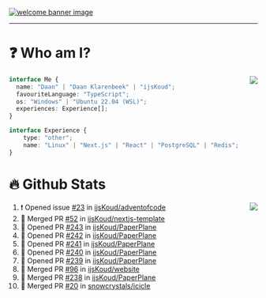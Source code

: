 <h1 align="center" style="display:none;"></h1>

<a href="https://ijskoud.dev/"><img src="https://cdn.ijskoud.dev/files/IIcds5oPKl.png" alt="welcome banner image" /></a>

---

# ❓ Who am I?

<img align="right" src="http://gh-stats.ijskoud.dev/api/top-langs?username=ijsKoud&cache_seconds=1800&layout=compact&hide_border=true&hide_rank=true&show_icons=true&theme=dark&title_color=ffffff&hide_border=true&locale=en" />

```typescript
interface Me {
  name: "Daan" | "Daan Klarenbeek" | "ijsKoud";
  favouriteLanguage: "TypeScript";
  os: "Windows" | "Ubuntu 22.04 (WSL)";
  experiences: Experience[];
}

interface Experience {
    type: "other";
    name: "Linux" | "Next.js" | "React" | "PostgreSQL" | "Redis";
}
```

# 🔥 Github Stats

<img align="right" src="http://gh-stats.ijskoud.dev/api? username=ijsKoud&cache_seconds=1800&hide_border=true&hide_rank=true&show_icons=true&theme=dark&title_color=ffffff&hide_border=true&locale=en">

<!--START_SECTION:activity-->
1. ❗️ Opened issue [#23](https://github.com/ijsKoud/adventofcode/issues/23) in [ijsKoud/adventofcode](https://github.com/ijsKoud/adventofcode)
2. 🎉 Merged PR [#52](https://github.com/ijsKoud/nextjs-template/pull/52) in [ijsKoud/nextjs-template](https://github.com/ijsKoud/nextjs-template)
3. 💪 Opened PR [#243](https://github.com/ijsKoud/PaperPlane/pull/243) in [ijsKoud/PaperPlane](https://github.com/ijsKoud/PaperPlane)
4. 💪 Opened PR [#242](https://github.com/ijsKoud/PaperPlane/pull/242) in [ijsKoud/PaperPlane](https://github.com/ijsKoud/PaperPlane)
5. 💪 Opened PR [#241](https://github.com/ijsKoud/PaperPlane/pull/241) in [ijsKoud/PaperPlane](https://github.com/ijsKoud/PaperPlane)
6. 💪 Opened PR [#240](https://github.com/ijsKoud/PaperPlane/pull/240) in [ijsKoud/PaperPlane](https://github.com/ijsKoud/PaperPlane)
7. 💪 Opened PR [#239](https://github.com/ijsKoud/PaperPlane/pull/239) in [ijsKoud/PaperPlane](https://github.com/ijsKoud/PaperPlane)
8. 🎉 Merged PR [#96](https://github.com/ijsKoud/website/pull/96) in [ijsKoud/website](https://github.com/ijsKoud/website)
9. 🎉 Merged PR [#238](https://github.com/ijsKoud/PaperPlane/pull/238) in [ijsKoud/PaperPlane](https://github.com/ijsKoud/PaperPlane)
10. 🎉 Merged PR [#20](https://github.com/snowcrystals/icicle/pull/20) in [snowcrystals/icicle](https://github.com/snowcrystals/icicle)
<!--END_SECTION:activity-->

<h1 align="center" style="display:none;"></h1>
